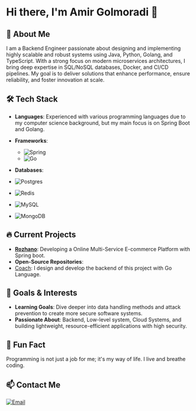 # Hi there, I'm Amir Golmoradi 👋

## 🚀 About Me
I am a Backend Engineer passionate about designing and implementing highly scalable and robust systems using Java, Python, Golang, and TypeScript. With a strong focus on modern microservices architectures, I bring deep expertise in SQL/NoSQL databases, Docker, and CI/CD pipelines. My goal is to deliver solutions that enhance performance, ensure reliability, and foster innovation at scale.

## 🛠️ Tech Stack
- **Languages**: Experienced with various programming languages due to my computer science background, but my main focus is on Spring Boot and Golang.
- **Frameworks**:  
  - ![Spring](https://img.shields.io/badge/spring-%236DB33F.svg?style=for-the-badge&logo=spring&logoColor=white) 
  - ![Go](https://img.shields.io/badge/go-%2300ADD8.svg?style=for-the-badge&logo=go&logoColor=white)  
 
    
- **Databases**:
- ![Postgres](https://img.shields.io/badge/postgres-%23316192.svg?style=for-the-badge&logo=postgresql&logoColor=white)
- ![Redis](https://img.shields.io/badge/redis-%23DD0031.svg?style=for-the-badge&logo=redis&logoColor=white)
- ![MySQL](https://img.shields.io/badge/mysql-4479A1.svg?style=for-the-badge&logo=mysql&logoColor=white)
- ![MongoDB](https://img.shields.io/badge/MongoDB-%234ea94b.svg?style=for-the-badge&logo=mongodb&logoColor=white)

## 🔥 Current Projects
- **[Rozhano](https://github.com/Amir-Golmoradi/Rozhano)**: Developing a Online Multi-Service E-commerce Platform with Spring boot.
- **Open-Source Repositories**:
- [Coach](https://github.com/PersianFlutter/coach.git): I design and develop the backend of this project with Go Language.



## 🎯 Goals & Interests
- **Learning Goals**: Dive deeper into data handling methods and attack prevention to create more secure software systems.
- **Passionate About**: Backend, Low-level system, Cloud Systems, and building lightweight, resource-efficient applications with high security.

## 💬 Fun Fact
Programming is not just a job for me; it's my way of life. I live and breathe coding.

## 📫 Contact Me
[![Email](https://img.shields.io/badge/Email-D14836?style=flat-square&logo=gmail&logoColor=white)](mailto:ahgolmoradi12@gmail.com)
